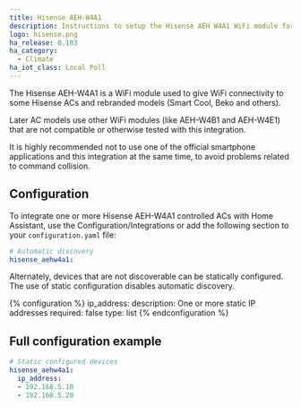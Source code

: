 ```yaml
---
title: Hisense AEH-W4A1
description: Instructions to setup the Hisense AEH W4A1 WiFi module for ACs.
logo: hisense.png
ha_release: 0.103
ha_category:
  - Climate
ha_iot_class: Local Poll
---
```


The Hisense AEH-W4A1 is a WiFi module used to give WiFi connectivity to some Hisense ACs and rebranded models (Smart Cool, Beko and others).

Later AC models use other WiFi modules (like AEH-W4B1 and AEH-W4E1) that are not compatible or otherwise tested with this integration.

It is highly recommended not to use one of the official smartphone applications and this integration at the same time, to avoid problems related to command collision.

## Configuration

To integrate one or more Hisense AEH-W4A1 controlled ACs with Home Assistant, use the Configuration/Integrations or add the following section to your `configuration.yaml` file:

```yaml
# Automatic discovery
hisense_aehw4a1:
```

Alternately, devices that are not discoverable can be statically configured.
The use of static configuration disables automatic discovery.

{% configuration %}
ip_address:
  description: One or more static IP addresses
  required: false
  type: list
{% endconfiguration %}

## Full configuration example

```yaml
# Static configured devices
hisense_aehw4a1:
  ip_address:
  - 192.168.5.10
  - 192.168.5.20
```
